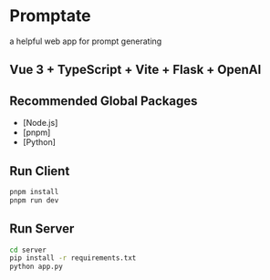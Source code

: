 # Promptate

a helpful web app for prompt generating

## Vue 3 + TypeScript + Vite + Flask + OpenAI

## Recommended Global Packages

- [Node.js]
- [pnpm]
- [Python]

## Run Client

```bash
pnpm install
pnpm run dev
```

## Run Server

```bash
cd server
pip install -r requirements.txt
python app.py
```

